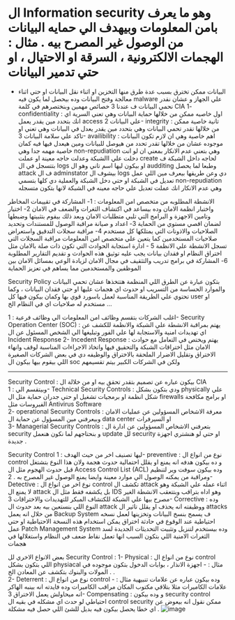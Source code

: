 # ال Information security  وهو ما يعرف بامن المعلومات وبيهدف الي حمايه البيانات من الوصول غير المصرح بيه . مثال : الهجمات الالكترونية ، السرقة او الاحتيال ، او حتي تدمير البيانات 
- البيانات ممكن تخترق بسبب عدة طرق منها التخزين او اثناء نقل البيانات او حتي اثناء معالجة وفتح البيانات وده بيحصل لما يكون فيه malware علي الجهاز 
و عشان نقدر نحمي البيانات ف عندنا 3 خصائص مهمين وبنختصرهم في كلمة CIA
1- confidentiality  : اول خاصيه ممكن من خلالها حماية البيانات وهي تعني السرية اي انك بتحدد مين يقدر يعمل access  علي البيانات 
2-  integrity  : تانية خاصية ممكن من خلالها تقدر تحمي البيانات وهي بتحدد مين يقدر يعدل في البيانات وهي تعني او تاكد علي سلامة البيانات 
 3- availibility : اهم خاصية وهي ان لازم تكون البيانات موجوده عشان من خلالها تقدر تحدد من هيوصل للبيانات ومين هيعدل فيها 
فيه كمان خاصية مهمه جدا وهي non-repudiation  وهي بتعني عدم الانكار بمعني ان لو انت دخلت علي االشبكة وعدلت حاجه معينة او عملت create  لحاجه داخل الشبكة ف بتتسجل في ال logs  او بيكون ليها اسم تاني وهو ال audditing  وطبعا لما يحصل attack ف ال adminstator بيشوف ال logs  دي وعن طريقها بيعرف مين اللي عمل تعديل في الشبكة او حتي دخل الشبكة والعملية دي كلها بتسمي non-repudiation  وهي عدم الانكار انك عملت تعديل علي حاجه معينه في الشبكة لانها بتكون متسجله 

الانشطة المطلوبه من متخصص امن المعلومات : 
1- المشاركة  في تقييمات المخاطر واختبار انظمة الامان وده بيساعد في اكتشاف الثغرات والضعف في الامان 
2- اختيار وتامين الاجهزة و البرامج التي تلبي متطلبات الامان وبعد ذلك بيقوم بتثبيتها وضبطها لضمان اقصي مستوي من الحماية 
3- اعداد و صيانة مراقبة الوصول للمستندات وتحديد الصلاحيات والاذونات التي يمتلكها كل مستخدم 
4- مراقبة سجلات التدقيق واستعراض صلاحيات المستخدمين كما يتعين علي متخصص امن المعلومات مراقبة السجلات التي تسجل الانشطة علي الانظمة 
5 - ادارة استجابة الحوادث التي تكون ذات صلة بالامان مثل اختراق النظام او فقدان بيانات يجب عليه توثيق هذه الحوادث  و تقديم التقارير المطلوبة 
6- المشاركة في برامج تدريب والتثقيف في مجال الامان لزيادة الوعي بمسائل الامان بين الموظفين والمستخدمين مما يساهم في تعزيز الحماية 

Security Policy  بتكون عبارة عن الطرق اللي المنظمة هتتخذها عشان تحمي البيانات والموارد الحساسة من التسريب او حدوث اي هجمات عليها او حتي فقدان البيانات ، وكما تحتوي علي الطريقة المناسبة  لعمل باسورد قوي بها وكمان بيكون فيها كل user او مستخدم له صلاحيات اي في النظام الخ ...

اغلب الشركات بتقسم وظائف امن المعلومات الي وظائف فرعية : 
1- Security Operation Center (SOC) : يهتم بمراقبة الانشطة علي الشبكة والانظمة للكشف عن اي تهديدات امنية والاستجابة لها علي الفور وتبليغها الي الشخص المسئول عن ال Incident Response 
2- Incedent Response  : يهتم ويختص في التعامل مع حوادث الامان مثل اختراقات الشبكة والتحقيق فيها واتخاذ الاجراءات المناسبة لوقف وانهاء الاختراق وتقليل الاضرار الملحقة بالاختراق  والوظيفه دي في بعض الشركات الصغيرة اللي بيقوم بيها بيكون ال soc  ولكن في الشركات الكبير بيتم تقسيمهم 
_______________________________________________________________________    

Security Control  : بيكون عباره عن تصميم بتقدر تحقق بيه او من خلالة ال CIA  وبيتقسم الي : 
1- Technical Security Controls  : ودي بتكون بشكل physically علي شكل انظمة او برمجيات تشغيل او حتي جدران حماية مثل ال firewalls  او برامج مكافحة الفيروسات مثل Antivirus Software  
2- operational Security Controls  : معرفة الاشخاص المسؤولين عن عمليات الامان وبيعرفني مين المسؤول عن حماية ال data center  او السيرفرات  
3- Managerial Security Controls : بتعرفني الاشخاص المسؤولين عن ادارة ال security  و بنحتاجهم لما نكون هنعمل update  لل security  او حتي لو هنشتري اجهزة جديدة . 

Security Control  ليها تصنيف اخر من حيث الهدف : 
1- preventive  : نوع من انواع ال control و ده بيكون هدفه انه يمنع او يقلل احتمالية حدوث هجمة ولان هذا النوع بتشتغل قبل حدوث الهجوم مثل ال Access Control List (ACL)  وده بيكون سوفت وير لتنظيم ومراقبة من يمكنه الوصول الي موارد معينة وايضا يمنع الوصول غير المصرح به . 
2-  Detective : نوع اخر من انواع ال control تكشف ال attack  اثناء عمله علي الشبكة وهو لا يمنع ال attack بل يكشفه فقط 
مثل ال IDS  وهو اداه بتراقب وبتتعقب الانشطة الغير مصرح بيها علي الشبكة للكتشاف المبكر للتهديدات والاختراقات 
3- Corrective : وده النوع اللي بنستعين بيه بعد حدوث ال attack  ووظيفته انه يحذف او يقلل تاثير ال attacks  
من خلال انه يعمل Backup System  ف يسمح بنسخ البيانات وتخزينها لعمل نسخه احتياطية عند الوقوع في حادثة اختراق يمكن استخدام هذه النسخة الاحتياطية او حتي عمل Patch Management System  وده بيستخدم لتنزيل وتثبيت التحديثات الجديدة لسد الثغرات الامنية اللي بتكون السبب انها تعمل نقاط ضعف في النظام واستغلالها في هجمات 

بعض الانواع الاخري لل Security Control  : 
1- Physical  : نوع من انواع ال control اللي بتكون بشكل physiacal مثال : - 
اجهزة الانذار ، بوابات الدخول بتكون موجوده في المولات والبنوك بتكشف عن المعادن الخ . .  
2- Deterrent  : نوع من انواع ال control  وده بيكون عباره عن علامات تنبيهية مثال : -
علامات الكاميرات مثلا بتلاقي مكتوب المكان مراقب الكاميرات وده فايدته انه بينبه الهاكر انه ميحاولش يعمل الاختراق 
3- Compensating : و وده بيكون security control  احتياطي لو حدث اي مشكله في بقيه ال control security
ممكن نقول انه بيعوض عن اي خطا يحصل بيكون فيه بديل للشئ اللي حصل فيه مشكلة .
![image](https://github.com/0xmaxxx/trasghh/assets/147537775/ec27aef2-313a-4a35-ad9d-d530420af7b1)
